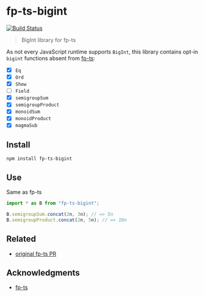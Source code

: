 # fp-ts-bigint

[![Build Status][]](https://github.com/EricCrosson/fp-ts-bigint/actions/workflows/release.yml)

[build status]: https://github.com/EricCrosson/fp-ts-bigint/actions/workflows/release.yml/badge.svg?branch=master&event=push

> BigInt library for fp-ts

As not every JavaScript runtime supports `BigInt`, this library contains opt-in
`bigint` functions absent from [fp-ts](https://github.com/gcanti/fp-ts):

- [x] `Eq`
- [x] `Ord`
- [x] `Show`
- [ ] `Field`
- [x] `semigroupSum`
- [x] `semigroupProduct`
- [x] `monoidSum`
- [x] `monoidProduct`
- [x] `magmaSub`

## Install

```shell
npm install fp-ts-bigint
```

## Use

Same as fp-ts

```typescript
import * as B from "fp-ts-bigint";

B.semigroupSum.concat(2n, 3n); // => 5n
B.semigroupProduct.concat(2n, 5n); // => 10n
```

## Related

- [original fp-ts PR](https://github.com/gcanti/fp-ts/pull/1386)

## Acknowledgments

- [fp-ts](https://github.com/gcanti/fp-ts)
